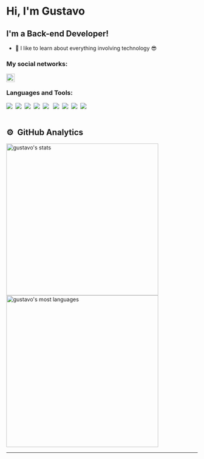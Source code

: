 <h1 align="left">Hi, I'm Gustavo</h1>

## I'm a Back-end Developer!

- 🔭 I like to learn about everything involving technology 😎

### My social networks:

<a href="https://www.linkedin.com/in/gustavo-farias-garcia/"><img align="left" alt="gustavofari | LinkedIn" width="22px" src="https://img.icons8.com/color/256/linkedin-circled--v1.png" /></a>

<br />

### Languages and Tools:


<img src ="https://img.shields.io/badge/HTML5-E34F26?style=for-the-badge&logo=html5&logoColor=white" />&nbsp;
<img src ="https://img.shields.io/badge/CSS-239120?&style=for-the-badge&logo=css3&logoColor=white" />&nbsp;
<img src ="https://img.shields.io/badge/JavaScript-F7DF1E?style=for-the-badge&logo=javascript&logoColor=black" />&nbsp;
<img src ="https://img.shields.io/badge/Node.js-43853D?style=for-the-badge&logo=node-dot-js&logoColor=white" />&nbsp;
<img src ="https://img.shields.io/badge/TypeScript-007ACC?style=for-the-badge&logo=typescript&logoColor=white" /> &nbsp;
<img src ="https://img.shields.io/badge/React-20232A?style=for-the-badge&logo=react&logoColor=61DAFB" />&nbsp;
<img src ="https://img.shields.io/badge/SQL-00000F?style=for-the-badge&logo=sql&logoColor=white" />&nbsp;
<img src ="https://img.shields.io/badge/AWS-232F3E?style=for-the-badge&logo=amazon-aws&logoColor=white" />&nbsp;
<img src ="https://img.shields.io/badge/Git-F05032?style=for-the-badge&logo=git&logoColor=white" />&nbsp;
<br><br>

## ⚙️ &nbsp;GitHub Analytics

<p align="left">
<img width="400em" src="https://github-readme-stats.vercel.app/api?username=gustavofari&show_icons=true&theme=vision-friendly-dark" alt="gustavo's stats"/>
<img width="400em" src="https://github-readme-stats.vercel.app/api/top-langs/?username=gustavofari&layout=compact&theme=vision-friendly-dark" alt="gustavo's most languages"/>
 
</p>

---
